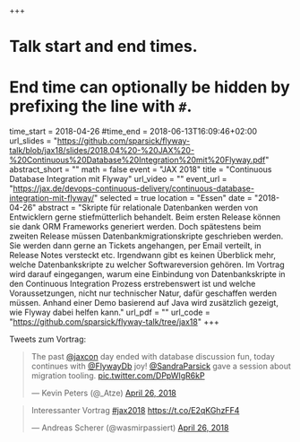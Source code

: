 +++
# Talk start and end times.
#  End time can optionally be hidden by prefixing the line with `#`.
time_start = 2018-04-26
#time_end = 2018-06-13T16:09:46+02:00
url_slides = "https://github.com/sparsick/flyway-talk/blob/jax18/slides/2018.04%20-%20JAX%20-%20Continuous%20Database%20Integration%20mit%20Flyway.pdf"
abstract_short = ""
math = false
event = "JAX 2018"
title = "Continuous Database Integration mit Flyway"
url_video = ""
event_url = "https://jax.de/devops-continuous-delivery/continuous-database-integration-mit-flyway/"
selected = true
location = "Essen"
date = "2018-04-26"
abstract = "Skripte für relationale Datenbanken werden von Entwicklern gerne stiefmütterlich behandelt. Beim ersten Release können sie dank ORM Frameworks generiert werden. Doch spätestens beim zweiten Release müssen Datenbankmigrationskripte geschrieben werden. Sie werden dann gerne an Tickets angehangen, per Email verteilt, in Release Notes versteckt etc. Irgendwann gibt es keinen Überblick mehr, welche Datenbankskripte zu welcher Softwareversion gehören. Im Vortrag wird darauf eingegangen, warum eine Einbindung von Datenbankskripte in den Continuous Integration Prozess erstrebenswert ist und welche Voraussetzungen, nicht nur technischer Natur, dafür geschaffen werden müssen. Anhand einer Demo basierend auf Java wird zusätzlich gezeigt, wie Flyway dabei helfen kann."
url_pdf = ""
url_code = "https://github.com/sparsick/flyway-talk/tree/jax18"
+++

Tweets zum Vortrag:

<blockquote class="twitter-tweet" data-partner="tweetdeck"><p lang="en" dir="ltr">The past <a href="https://twitter.com/jaxcon?ref_src=twsrc%5Etfw">@jaxcon</a> day ended with database discussion fun, today continues with <a href="https://twitter.com/FlywayDb?ref_src=twsrc%5Etfw">@FlywayDb</a> joy! <a href="https://twitter.com/SandraParsick?ref_src=twsrc%5Etfw">@SandraParsick</a> gave a session about migration tooling. <a href="https://t.co/DPpWIgR6kP">pic.twitter.com/DPpWIgR6kP</a></p>&mdash; Kevin Peters (@_Atze) <a href="https://twitter.com/_Atze/status/989415956077252608?ref_src=twsrc%5Etfw">April 26, 2018</a></blockquote>
<script async src="https://platform.twitter.com/widgets.js" charset="utf-8"></script>

<blockquote class="twitter-tweet" data-partner="tweetdeck"><p lang="de" dir="ltr">Interessanter Vortrag <a href="https://twitter.com/hashtag/jax2018?src=hash&amp;ref_src=twsrc%5Etfw">#jax2018</a> <a href="https://t.co/E2qKGhzFF4">https://t.co/E2qKGhzFF4</a></p>&mdash; Andreas Scherer (@wasmirpassiert) <a href="https://twitter.com/wasmirpassiert/status/989429851068227585?ref_src=twsrc%5Etfw">April 26, 2018</a></blockquote>
<script async src="https://platform.twitter.com/widgets.js" charset="utf-8"></script>
